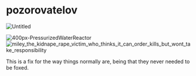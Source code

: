 # pozorovatelov
![Untitled](https://github.com/MyloCyrus/pozorovatelov/assets/106925214/5e4ec16f-9949-4b68-b74b-039a9839bce6)

![400px-PressurizedWaterReactor](https://github.com/MyloCyrus/pozorovatelov/assets/106925214/d1b2c208-e1b2-4798-b754-00906faba284)
![miley_the_kidnape_rape_victim_who_thinks_it_can_order_kills_but_wont_take_responsibility](https://github.com/MyloCyrus/pozorovatelov/assets/106925214/3d2898af-4e25-4484-b480-0f971b52d58f)

This is a fix for the way things normally are, being that they never needed to be foxed.

